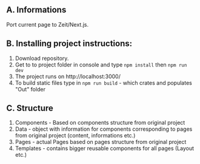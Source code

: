 ## A. Informations

Port current page to Zeit/Next.js.

## B. Installing project instructions:

   1. Download repository.
   2. Get to to project folder in console and type `npm install` then `npm run dev`
   3. The project runs on http://localhost:3000/
   4. To build static files type in `npm run build` - which crates and populates "Out" folder

## C. Structure

1. Components - Based on components structure from original project
2. Data - object with information for components corresponding to pages from original project (content, informations etc.)
3. Pages - actual Pages based on pages structure from original project
4. Templates - contains bigger reusable components for all pages (Layout etc.)
